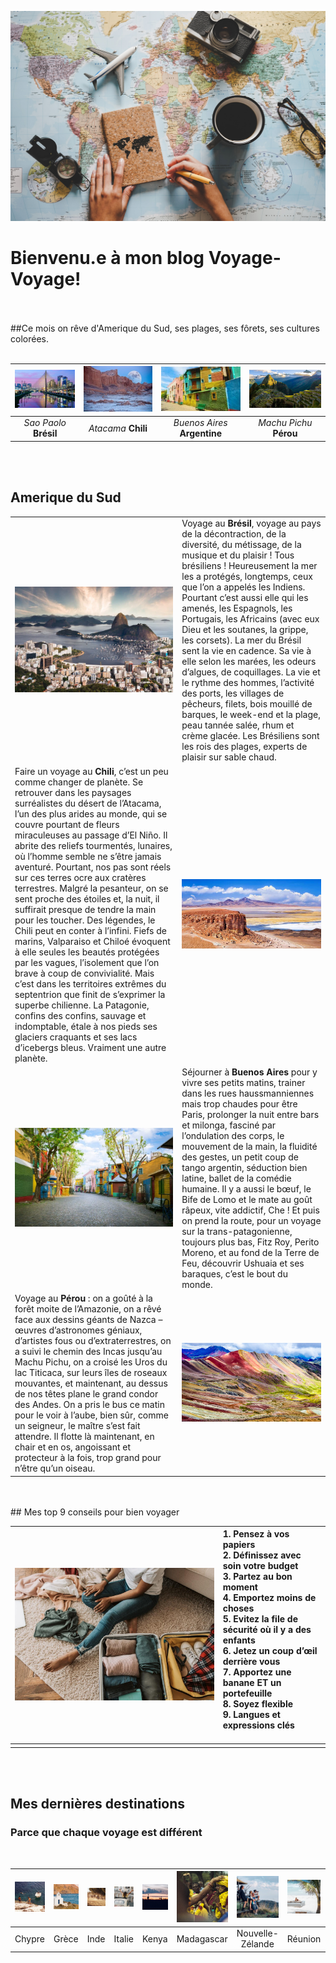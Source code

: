 
<!-- Big image> -->
![Lamas](assets\img\prep-voyage.jpg#big)
# Bienvenu.e à mon blog Voyage-Voyage!


<br><br>
##Ce mois on rêve d'Amerique du Sud, ses plages, ses fôrets, ses cultures colorées.
<br><br>

|![Sao Paolo](assets\img\sao-paulo-s.jpeg) |![San Pedro](assets\img\valle-luna_luna_medium.jpg) |![Buenos Aires](assets\img\buenos-aires-small.jpg) |![Machu Pichu](assets\img\machu-picchu-small.jpg) |
|:--:|:--:|:--:|:--:|
|*Sao Paolo* **Brésil** |*Atacama* **Chili** |*Buenos Aires* **Argentine** |*Machu Pichu* **Pérou** |

<br><br>

## Amerique du Sud


| | |
|:--|:--|
| ![Sao Paolo](assets\img\bresil-m.jpg)| Voyage au **Brésil**, voyage au pays de la décontraction, de la diversité, du métissage, de la musique et du plaisir ! Tous brésiliens ! Heureusement la mer les a protégés, longtemps, ceux que l’on a appelés les Indiens. Pourtant c’est aussi elle qui les amenés, les Espagnols, les Portugais, les Africains (avec eux Dieu et les soutanes, la grippe, les corsets). La mer du Brésil sent la vie en cadence. Sa vie à elle selon les marées, les odeurs d’algues, de coquillages. La vie et le rythme des hommes, l’activité des ports, les villages de pêcheurs, filets, bois mouillé de barques, le week-end et la plage, peau tannée salée, rhum et crème glacée. Les Brésiliens sont les rois des plages, experts de plaisir sur sable chaud.|
|Faire un voyage au **Chili**, c’est un peu comme changer de planète. Se retrouver dans les paysages surréalistes du désert de l’Atacama, l’un des plus arides au monde, qui se couvre pourtant de fleurs miraculeuses au passage d’El Niño. Il abrite des reliefs tourmentés, lunaires, où l’homme semble ne s’être jamais aventuré. Pourtant, nos pas sont réels sur ces terres ocre aux cratères terrestres. Malgré la pesanteur, on se sent proche des étoiles et, la nuit, il suffirait presque de tendre la main pour les toucher. Des légendes, le Chili peut en conter à l’infini. Fiefs de marins, Valparaiso et Chiloé évoquent à elle seules les beautés protégées par les vagues, l’isolement que l’on brave à coup de convivialité. Mais c’est dans les territoires extrêmes du septentrion que finit de s’exprimer la superbe chilienne. La Patagonie, confins des confins, sauvage et indomptable, étale à nos pieds ses glaciers craquants et ses lacs d’icebergs bleus. Vraiment une autre planète. |![San Pedro](assets\img\Atacama-m.jpg)   |
|![Buenos Aires](assets\img\bs-as-m.jpeg) | Séjourner à **Buenos Aires** pour y vivre ses petits matins, trainer dans les rues haussmanniennes mais trop chaudes pour être Paris, prolonger la nuit entre bars et milonga, fasciné par l’ondulation des corps, le mouvement de la main, la fluidité des gestes, un petit coup de tango argentin, séduction bien latine, ballet de la comédie humaine. Il y a aussi le bœuf, le Bife de Lomo et le mate au goût râpeux, vite addictif, Che ! Et puis on prend la route, pour un voyage sur la trans-patagonienne, toujours plus bas, Fitz Roy, Perito Moreno, et au fond de la Terre de Feu, découvrir Ushuaia et ses baraques, c’est le bout du monde.|
| Voyage au **Pérou** : on a goûté à la forêt moite de l’Amazonie, on a rêvé face aux dessins géants de Nazca – œuvres d’astronomes géniaux, d’artistes fous ou d’extraterrestres, on a suivi le chemin des Incas jusqu’au Machu Pichu, on a croisé les Uros du lac Titicaca, sur leurs îles de roseaux mouvantes, et maintenant, au dessus de nos têtes plane le grand condor des Andes. On a pris le bus ce matin pour le voir à l’aube, bien sûr, comme un seigneur, le maître s’est fait attendre. Il flotte là maintenant, en chair et en os, angoissant et protecteur à la fois, trop grand pour n’être qu’un oiseau.|![Machu Pichu](assets\img\perou_cuzco.jpg)|

<br>
<br>
## Mes top 9 conseils pour bien voyager
<br>

|![Girl](assets\img\pexels-vlada-karpovich-7365311.jpg#girl)|**1. Pensez à vos papiers<br>2. Définissez avec soin votre budget<br> 3. Partez au bon moment<br> 4. Emportez moins de choses<br> 5. Evitez la file de sécurité où il y a des enfants<br>6. Jetez un coup d’œil derrière vous<br>7. Apportez une banane ET un portefeuille<br> 8. Soyez flexible<br> 9. Langues et expressions clés**<br><br>| 
|:--:|:--|
| ||

<br>
<br>


## Mes dernières destinations
### Parce que chaque voyage est différent
<br>

|![Image](assets/img/Chypre.jpg) | ![Image](assets/img/Grece.jpg) | ![Image](assets/img/Inde.jpg) |![Image](assets/img/Italie.jpg) |![Image](assets/img/Kenya.jpg) |![Image](assets/img/Madagascar.jpg) |![Image](assets/img/Nouvelle-Zelande.jpg) |![Image](assets/img/Reunion.jpg) |![Image](assets/img/Usa.jpg) |
|:---------:|:--------:|:--------:|:--------:|:---------:|:--------:|:--------:|:---------:|:---------:|
| Chypre | Grèce | Inde | Italie | Kenya | Madagascar | Nouvelle-Zélande | Réunion | USA |
<br>








